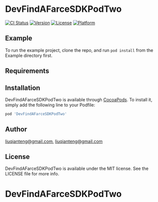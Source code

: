 # DevFindAFarceSDKPodTwo

[![CI Status](https://img.shields.io/travis/liuqianteng@gmail.com/DevFindAFarceSDKPodTwo.svg?style=flat)](https://travis-ci.org/liuqianteng@gmail.com/DevFindAFarceSDKPodTwo)
[![Version](https://img.shields.io/cocoapods/v/DevFindAFarceSDKPodTwo.svg?style=flat)](https://cocoapods.org/pods/DevFindAFarceSDKPodTwo)
[![License](https://img.shields.io/cocoapods/l/DevFindAFarceSDKPodTwo.svg?style=flat)](https://cocoapods.org/pods/DevFindAFarceSDKPodTwo)
[![Platform](https://img.shields.io/cocoapods/p/DevFindAFarceSDKPodTwo.svg?style=flat)](https://cocoapods.org/pods/DevFindAFarceSDKPodTwo)

## Example

To run the example project, clone the repo, and run `pod install` from the Example directory first.

## Requirements

## Installation

DevFindAFarceSDKPodTwo is available through [CocoaPods](https://cocoapods.org). To install
it, simply add the following line to your Podfile:

```ruby
pod 'DevFindAFarceSDKPodTwo'
```

## Author

liuqianteng@gmail.com, liuqianteng@gmail.com

## License

DevFindAFarceSDKPodTwo is available under the MIT license. See the LICENSE file for more info.
# DevFindAFarceSDKPodTwo
